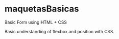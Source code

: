 # maquetasBasicas

Basic Form using HTML + CSS

Basic understanding of flexbox and position with CSS.

